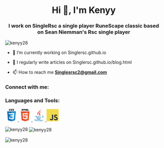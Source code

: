 <h1 align="center">Hi 👋, I'm Kenyy</h1>
<h3 align="center">I work on SingleRsc a single player RuneScape classic based on Sean Niemman's Rsc single player</h3>

<p align="left"> <img src="https://komarev.com/ghpvc/?username=kenyy28&label=Profile%20views&color=0e75b6&style=flat" alt="kenyy28" /> </p>

- 🔭 I’m currently working on Singlersc.github.io

- 📝 I regularly write articles on Singlersc.github.io/blog.html

- 📫 How to reach me **Singlesrsc2@gmail.com**

<h3 align="left">Connect with me:</h3>
<p align="left">
</p>

<h3 align="left">Languages and Tools:</h3>
<p align="left"> <a href="https://www.w3schools.com/css/" target="_blank" rel="noreferrer"> <img src="https://raw.githubusercontent.com/devicons/devicon/master/icons/css3/css3-original-wordmark.svg" alt="css3" width="40" height="40"/> </a> <a href="https://www.w3.org/html/" target="_blank" rel="noreferrer"> <img src="https://raw.githubusercontent.com/devicons/devicon/master/icons/html5/html5-original-wordmark.svg" alt="html5" width="40" height="40"/> </a> <a href="https://www.java.com" target="_blank" rel="noreferrer"> <img src="https://raw.githubusercontent.com/devicons/devicon/master/icons/java/java-original.svg" alt="java" width="40" height="40"/> </a> <a href="https://developer.mozilla.org/en-US/docs/Web/JavaScript" target="_blank" rel="noreferrer"> <img src="https://raw.githubusercontent.com/devicons/devicon/master/icons/javascript/javascript-original.svg" alt="javascript" width="40" height="40"/> </a> </p>

<p><img align="left" src="https://github-readme-stats.vercel.app/api/top-langs?username=kenyy28&show_icons=true&locale=en&layout=compact" alt="kenyy28" /></p>

<p>&nbsp;<img align="center" src="https://github-readme-stats.vercel.app/api?username=kenyy28&show_icons=true&locale=en" alt="kenyy28" /></p>

<p><img align="center" src="https://github-readme-streak-stats.herokuapp.com/?user=kenyy28&" alt="kenyy28" /></p>

